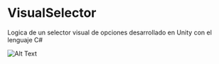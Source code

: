 # VisualSelector
Logica de un selector visual de opciones desarrollado en Unity con el lenguaje C#


![Alt Text](https://stunbox-bucket.s3.us-east-2.amazonaws.com/VSelector.gif)
